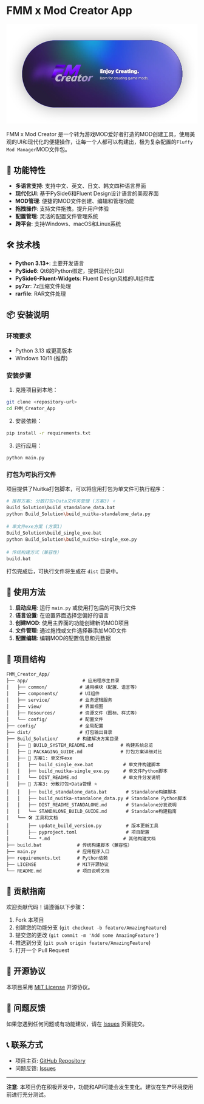 # FMM x Mod Creator App

![FMMxMod-Creator banner](https://github.com/ArjunLee/FMMxMod-Creator/blob/main/Other/image/banner_pic.png)

FMM x Mod Creator 是一个转为游戏MOD爱好者打造的MOD创建工具，使用美观的UI和现代化的便捷操作，让每一个人都可以构建出，极为复杂配置的`Fluffy Mod Manager`MOD文件包。


## 🌟 功能特性

- **多语言支持**: 支持中文、英文、日文、韩文四种语言界面
- **现代化UI**: 基于PySide6和Fluent Design设计语言的美观界面
- **MOD管理**: 便捷的MOD文件创建、编辑和管理功能
- **拖拽操作**: 支持文件拖拽，提升用户体验
- **配置管理**: 灵活的配置文件管理系统
- **跨平台**: 支持Windows、macOS和Linux系统

## 🛠️ 技术栈

- **Python 3.13+**: 主要开发语言
- **PySide6**: Qt6的Python绑定，提供现代化GUI
- **PySide6-Fluent-Widgets**: Fluent Design风格的UI组件库
- **py7zr**: 7z压缩文件处理
- **rarfile**: RAR文件处理

## 📦 安装说明

### 环境要求

- Python 3.13 或更高版本
- Windows 10/11 (推荐)

### 安装步骤

1. 克隆项目到本地：
```bash
git clone <repository-url>
cd FMM_Creator_App
```

2. 安装依赖：
```bash
pip install -r requirements.txt
```

3. 运行应用：
```bash
python main.py
```

### 打包为可执行文件

项目提供了Nuitka打包脚本，可以将应用打包为单文件可执行程序：

```bash
# 推荐方案: 分散打包+Data文件夹管理 (方案3) ⭐
Build_Solution\build_standalone_data.bat
python Build_Solution\build_nuitka-standalone_data.py

# 单文件exe方案 (方案1)
Build_Solution\build_single_exe.bat
python Build_Solution\build_nuitka-single_exe.py

# 传统构建方式（兼容性）
build.bat
```

打包完成后，可执行文件将生成在 `dist` 目录中。

## 🚀 使用方法

1. **启动应用**: 运行 `main.py` 或使用打包后的可执行文件
2. **语言设置**: 在设置界面选择您偏好的语言
3. **创建MOD**: 使用主界面的功能创建新的MOD项目
4. **文件管理**: 通过拖拽或文件选择器添加MOD文件
5. **配置编辑**: 编辑MOD的配置信息和元数据

## 📁 项目结构

```
FMM_Creator_App/
├── app/                    # 应用程序主目录
│   ├── common/            # 通用模块（配置、语言等）
│   ├── components/        # UI组件
│   ├── service/           # 业务逻辑服务
│   ├── view/              # 界面视图
│   ├── Resources/         # 资源文件（图标、样式等）
│   └── config/            # 配置文件
├── config/                # 全局配置
├── dist/                  # 打包输出目录
├── Build_Solution/       # 构建解决方案目录
│   ├── 📄 BUILD_SYSTEM_README.md          # 构建系统总览
│   ├── 📄 PACKAGING_GUIDE.md              # 打包方案详细对比
│   ├── 🔧 方案1: 单文件exe
│   │   ├── build_single_exe.bat           # 单文件构建脚本
│   │   ├── build_nuitka-single_exe.py     # 单文件Python脚本
│   │   └── DIST_README.md                 # 单文件分发说明
│   ├── 🔧 方案3: 分散打包+Data管理 ⭐
│   │   ├── build_standalone_data.bat       # Standalone构建脚本
│   │   ├── build_nuitka-standalone_data.py # Standalone Python脚本
│   │   ├── DIST_README_STANDALONE.md       # Standalone分发说明
│   │   └── STANDALONE_BUILD_GUIDE.md       # Standalone构建指南
│   └── 🛠️ 工具和文档
│       ├── update_build_version.py         # 版本更新工具
│       ├── pyproject.toml                  # 项目配置
│       └── *.md                           # 其他构建文档
├── build.bat             # 传统构建脚本（兼容性）
├── main.py               # 应用程序入口
├── requirements.txt      # Python依赖
├── LICENSE               # MIT开源协议
└── README.md             # 项目说明文档
```

## 🤝 贡献指南

欢迎贡献代码！请遵循以下步骤：

1. Fork 本项目
2. 创建您的功能分支 (`git checkout -b feature/AmazingFeature`)
3. 提交您的更改 (`git commit -m 'Add some AmazingFeature'`)
4. 推送到分支 (`git push origin feature/AmazingFeature`)
5. 打开一个 Pull Request

## 📄 开源协议

本项目采用 [MIT License](LICENSE) 开源协议。

## 🐛 问题反馈

如果您遇到任何问题或有功能建议，请在 [Issues](../../issues) 页面提交。

## 📞 联系方式

- 项目主页: [GitHub Repository](../../)
- 问题反馈: [Issues](../../issues)

---

**注意**: 本项目仍在积极开发中，功能和API可能会发生变化。建议在生产环境使用前进行充分测试。